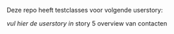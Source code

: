 Deze repo heeft testclasses voor volgende userstory:

*vul hier de userstory in*
story 5 overview van contacten
